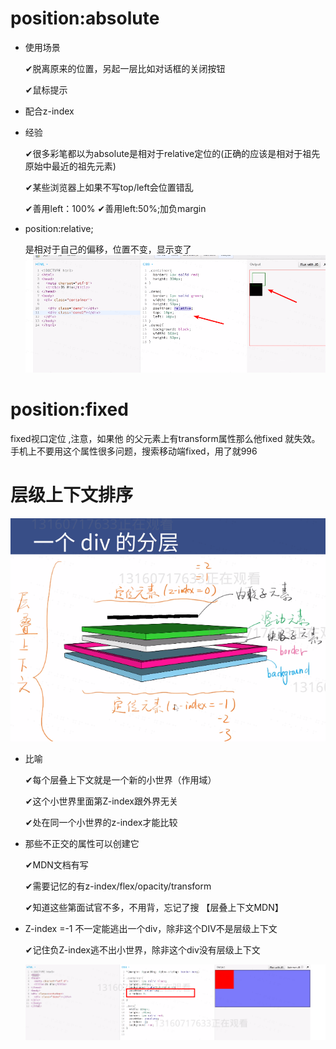 # position:absolute

  * 使用场景
  
    ✔脱离原来的位置，另起一层比如对话框的关闭按钮

    ✔鼠标提示
  * 配合z-index
  * 经验
  
    ✔很多彩笔都以为absolute是相对于relative定位的(正确的应该是相对于祖先原始中最近的祖先元素)

    ✔某些浏览器上如果不写top/left会位置错乱

    ✔善用left：100%
    ✔善用left:50%;加负margin


  * position:relative; 
    
    是相对于自己的偏移，位置不变，显示变了
     ![图](1.png)


  

# position:fixed
  
  fixed视口定位 ,注意，如果他 的父元素上有transform属性那么他fixed 就失效。手机上不要用这个属性很多问题，搜索移动端fixed，用了就996

# 层级上下文排序
![图](3.png)

* 比喻

  ✔每个层叠上下文就是一个新的小世界（作用域）

  ✔这个小世界里面第Z-index跟外界无关

  ✔处在同一个小世界的z-index才能比较

* 那些不正交的属性可以创建它

  ✔MDN文档有写

  ✔需要记忆的有z-index/flex/opacity/transform

  ✔知道这些第面试官不多，不用背，忘记了搜 【层叠上下文MDN】 

* Z-index =-1 不一定能逃出一个div，除非这个DIV不是层级上下文
  
  ✔记住负Z-index逃不出小世界，除非这个div没有层级上下文
  
   ![图](2.png)
 
  
